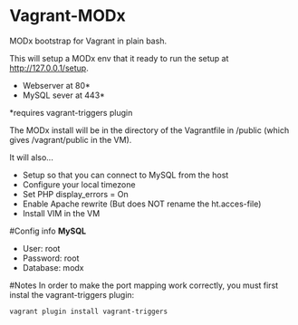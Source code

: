 Vagrant-MODx
============

MODx bootstrap for Vagrant in plain bash.

This will setup a MODx env that it ready to run the setup at http://127.0.0.1/setup.
- Webserver at 80*
- MySQL sever at 443* 

*requires vagrant-triggers plugin

The MODx install will be in the directory of the Vagrantfile in /public (which gives /vagrant/public in the VM).

It will also...
- Setup so that you can connect to MySQL from the host
- Configure your local timezone
- Set PHP display_errors = On
- Enable Apache rewrite (But does NOT rename the ht.acces-file)
- Install VIM in the VM

#Config info
__MySQL__
- User: root
- Password: root
- Database: modx

#Notes
In order to make the port mapping work correctly, you must first instal the vagrant-triggers plugin:
```
vagrant plugin install vagrant-triggers
```
